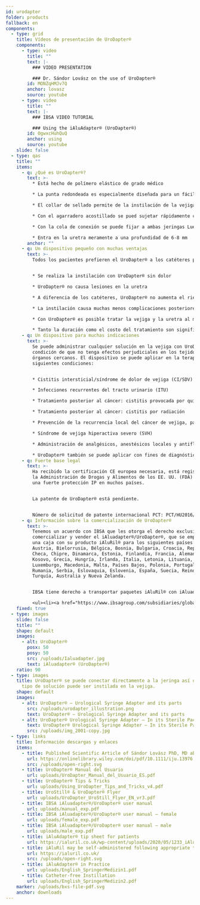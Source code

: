 ```yaml
---
id: urodapter
folder: products
fallback: en
components:
  - type: grid
    title: Vídeos de presentación de UroDapter®
    components:
      - type: video
        title: ""
        text: |-
          ### VIDEO PRESENTATION

          ### Dr. Sándor Lovász on the use of UroDapter®
        id: MONZqHMJv7Q
        anchor: lovasz
        source: youtube
      - type: video
        title: ""
        text: |-
          ### IBSA VIDEO TUTORIAL

          ### Using the iAluAdapter® (UroDapter®)
        id: OgwxcHuhQuQ
        anchor: using
        source: youtube
    slide: false
  - type: qas
    title: ""
    items:
      - q: ¿Qué es UroDapter®?
        text: >-
          * Está hecho de polímero elástico de grado médico

          * La punta redondeada es especialmente diseñada para un fácil acceso a la abertura uretral externa

          * El collar de sellado permite de la instilación de la vejiga sin infiltración

          * Con el agarradero acostillado se pued sujetar rápidamente cuando se está montando

          * Con la cola de conexión se puede fijar a ambas jeringas Luer Slip y Luer Lock

          * Entra en la uretra meramente a una profundidad de 6-8 mm
        anchor: ""
      - q: Un dispositivo pequeño con muchas ventajas
        text: >-
          Todos los pacientes prefieren el UroDapter® a los catéteres porque:


          * Se realiza la instilación con UroDapter® sin dolor

          * UroDapter® no causa lesiones en la uretra

          * A diferencia de los catéteres, UroDapter® no aumenta el riesgo de infecciones del tracto urinario

          * La instilación causa muchas menos complicaciones posteriores después del tratamiento

          * Con UroDapter® es posible tratar la vejiga y la uretra al mismo tiempo

          * Tanto la duración como el costo del tratamiento son significativamente menores.
      - q: Un dispositivo para muchas indicaciones
        text: >-
          Se puede administrar cualquier solución en la vejiga con UroDapter® a
          condición de que no tenga efectos perjudiciales en los tejidos u
          órganos cercanos. El dispositivo se puede aplicar en la terapia de las
          siguientes condiciones:


          * Cistitis intersticial/síndrome de dolor de vejiga (CI/SDV)

          * Infecciones recurrentes del tracto urinario (ITU)

          * Tratamiento posterior al cáncer: cistitis provocada por quimioterapia

          * Tratamiento posterior al cáncer: cistitis por radiación

          * Prevención de la recurrencia local del cáncer de vejiga, pacientes femeninas

          * Síndrome de vejiga hiperactiva severo (SVH)

          * Administración de analgésicos, anestésicos locales y antiflogísticos para cualquier indicación

          * UroDapter® también se puede aplicar con fines de diagnóstico, p. Ej. uretrografía retrógrada, fistulografía
      - q: Fuerte base legal
        text: >-
          Ha recibido la certificación CE europea necesaria, está registrado en
          la Administración de Drogas y Alimentos de los EE. UU. (FDA) y tiene
          una fuerte protección IP en muchos países.


          La patente de UroDapter® está pendiente.


          Número de solicitud de patente internacional PCT: PCT/HU2016/000063
      - q: Información sobre la comercialización de UroDapter®
        text: >-
          Tenemos un acuerdo con IBSA que les otorga el derecho exclusivo de
          comercializar y vender el iAluadapter®/UroDapter®, que se empaqueta en
          una caja con su producto iAluRil® para los siguientes países: Albania,
          Austria, Bielorrusia, Bélgica, Bosnia, Bulgaria, Croacia, República
          Checa, Chipre, Dinamarca, Estonia, Finlandia, Francia, Alemania,
          Kosovo, Grecia, Hungría, Irlanda, Italia, Letonia, Lituania,
          Luxemburgo, Macedonia, Malta, Países Bajos, Polonia, Portugal,
          Rumania, Serbia, Eslovaquia, Eslovenia, España, Suecia, Reino Unido,
          Turquía, Australia y Nueva Zelanda.


          IBSA tiene derecho a transportar paquetes iAluRil® con iAluadapter®/UroDapter® y/o el adaptador como un producto independiente de forma no exclusiva en los siguientes países: Ucrania, Rusia, Bahrein, Omán, Kuwait, Qatar, Arabia Saudita, Emiratos Árabes Unidos, Egipto, Argelia, Jordania, Palestina, Líbano, Irak, Libia, Marruecos, Túnez, Israel, Irán, Corea del Sur, Indonesia, China, Singapur , Taiwán, Turkmenistán, Malasia, Colombia, Argentina, Barbados, Bolivia, Brasil, Chile, Costa Rica, República Dominicana, Ecuador, El Salvador, Guatemala, Honduras, México, Nicaragua, Panamá, Paraguay, Perú, Venezuela, Nigeria, Kenia, Gabón y Ghana.

          <ul><li><a href="https://www.ibsagroup.com/subsidiaries/global-network.html" rel="noopener" target="_blank">IBSA Global Network</a></li></ul>
    fixed: true
  - type: images
    slide: false
    title: ""
    shape: default
    images:
      - alt: UroDapter®
        posx: 50
        posy: 50
        src: /uploads/Ialuadapter.jpg
        text: iAluadapter® (UroDapter®)
    ratio: 90
  - type: images
    title: UroDapter® se puede conectar directamente a la jeringa así que cualquier
      tipo de solución puede ser instilada en la vejiga.
    shape: default
    images:
      - alt: UroDapter® – Urological Syringe Adapter and its parts
        src: /uploads/urodapter_illustration.png
        text: UroDapter® – Urological Syringe Adapter and its parts
      - alt: UroDapter® Urological Syringe Adapter – In its Sterile Packaging
        text: UroDapter® Urological Syringe Adapter – In its Sterile Packaging
        src: /uploads/img_2001-copy.jpg
  - type: links
    title: Información descargas y enlaces
    items:
      - title: Published Scientific Article of Sándor Lovász PhD, MD about UroDapter
        url: https://onlinelibrary.wiley.com/doi/pdf/10.1111/iju.13976
        src: /uploads/open-right.svg
      - title: UroDapter® Manual del Usuario
        url: uploads/UroDapter_Manual_del_Usuario_ES.pdf
      - title: UroDapter® Tips & Tricks
        url: uploads/Using_UroDapter_Tips_and_Tricks_v4.pdf
      - title: UroStill® & UroDapter® Flyer
        url: uploads/UroDapter_UroStill_Flyer_EN_vr3.pdf
      - title: IBSA iAluadapter®/UroDapter® user manual
        url: uploads/manual_exp.pdf
      - title: IBSA iAluadapter®/UroDapter® user manual – female
        url: uploads/female_exp.pdf
      - title: IBSA iAluadapter®/UroDapter® user manual – male
        url: uploads/male_exp.pdf
      - title: iAluAdapter® tip sheet for patients
        url: https://ialuril.co.uk/wp-content/uploads/2020/05/1233_iAluradapterTipSheetPatients_St03.pdf
      - title: iAluRil may be self-administered following appropriate training
        url: https://ialuril.co.uk/
        src: /uploads/open-right.svg
      - title: iAluAdapter® in Practice
        url: uploads/English_SpringerMedizin1.pdf
      - title: Catheter-free Instillation
        url: uploads/English_SpringerMedizin2.pdf
    marker: /uploads/bxs-file-pdf.svg
    anchor: downloads
---
```

